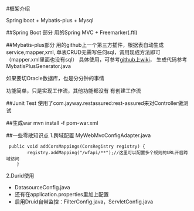 ﻿#框架介绍

Spring boot + Mybatis-plus + Mysql

##Spring Boot 部分
用的Spring MVC + Freemarker(.ftl)

##Mybatis-plus部分
用的github上一个第三方插件，根据表自动生成service,mapper,xml, 单表CRUD无需写任何sql，调用现成方法即可（mapper.xml里面也没有sql）
具体使用，可参考[github上wiki](http://git.oschina.net/juapk/mybatis-plus)， 生成代码参考MybatisPlusGenerator.java

如果要切Oracle数据库，也是分分钟的事情

功能简单，只是实现工作流，其他功能都没有
有创建工作流

##Junit Test
使用了com.jayway.restassured:rest-assured来对Controller做测试

##生成war
mvn install -f pom-war.xml

##一些零散知识点
1.跨域配置
MyWebMvcConfigAdapter.java  
```
 public void addCorsMappings(CorsRegistry registry) {
		registry.addMapping("/wfapi/**");//这里可以配置多个规则的URL开启跨域访问
	}
```  
2.Durid使用
* DatasourceConfig.java
* 还有在application.properties里加上配置
* 启用Druid自带监控：FilterConfig.java，ServletConfig.java

